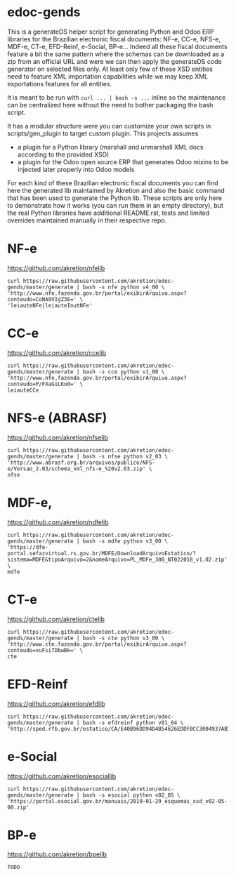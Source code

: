 # edoc-gends

This is a generateDS helper script for generating Python and Odoo ERP libraries for the Brazilian electronic fiscal documents: NF-e, CC-e, NFS-e, MDF-e, CT-e, EFD-Reinf, e-Social, BP-e...  Indeed all these fiscal documents feature a bit the same pattern where the schemas can be downloaded as a zip from an official URL and were we can then apply the generateDS code generator on selected files only. At least only few of these XSD entities need to feature XML importation capabilities while we may keep XML exportations features for all entities.

It is meant to be run with `curl ... | bash -s ...` inline so the maintenance can be centralized here without the need to bother packaging the bash script.

It has a modular structure were you can customize your own scripts in scripts/gen_plugin to target custom plugin. This projects assumes

* a plugin for a Python library (marshall and unmarshall XML docs according to the provided XSD)
* a plugin for the Odoo open source ERP that generates Odoo mixins to be injected later properly into Odoo models

For each kind of these Brazilian electronic fiscal documents you can find here the generated lib maintained by Akretion and also the basic command that has been used to generate the Python lib. These scripts are only here to demonstrate how it works (you can run them in an empty directory), but the real Python libraries have additional README.rst, tests and limited overrides maintained manually in their respective repo.

# NF-e
https://github.com/akretion/nfelib
```
curl https://raw.githubusercontent.com/akretion/edoc-gends/master/generate | bash -s nfe python v4_00 \
'http://www.nfe.fazenda.gov.br/portal/exibirArquivo.aspx?conteudo=CoNA9VIgZ3E=' \
'leiauteNFe|leiauteInutNFe'
```

# CC-e
https://github.com/akretion/ccelib
```
curl https://raw.githubusercontent.com/akretion/edoc-gends/master/generate | bash -s cce python v1_00 \
'http://www.nfe.fazenda.gov.br/portal/exibirArquivo.aspx?conteudo=P/FXaGiLKo0=' \
leiauteCCe
```

# NFS-e (ABRASF)
https://github.com/akretion/nfselib
```
curl https://raw.githubusercontent.com/akretion/edoc-gends/master/generate | bash -s nfse python v2_03 \
'http://www.abrasf.org.br/arquivos/publico/NFS-e/Versao_2.03/schema_xml_nfs-e_%20v2.03.zip' \
nfse
```

# MDF-e,
https://github.com/akretion/ndfelib
```
curl https://raw.githubusercontent.com/akretion/edoc-gends/master/generate | bash -s mdfe python v3_00 \
'https://dfe-portal.sefazvirtual.rs.gov.br/MDFE/DownloadArquivoEstatico/?sistema=MDFE&tipoArquivo=2&nomeArquivo=PL_MDFe_300_NT022018_v1.02.zip' \
mdfe
```

# CT-e
https://github.com/akretion/ctelib
```
curl https://raw.githubusercontent.com/akretion/edoc-gends/master/generate | bash -s cte python v3_00 \
'http://www.cte.fazenda.gov.br/portal/exibirArquivo.aspx?conteudo=xuFsi7DbwBk=' \
cte
```

# EFD-Reinf
https://github.com/akretion/efdlib
```
curl https://raw.githubusercontent.com/akretion/edoc-gends/master/generate | bash -s efdreinf python v01_04 \
'http://sped.rfb.gov.br/estatico/CA/E40B96DD94D4B54626EDDF0CC3004937AB1597/Pacote%20XSD%20Eventos%20EFD%20Reinf%20v1_04_00.zip'
```

# e-Social
https://github.com/akretion/esociallib
```
curl https://raw.githubusercontent.com/akretion/edoc-gends/master/generate | bash -s esocial python v02_05 \
'https://portal.esocial.gov.br/manuais/2019-01-29_esquemas_xsd_v02-05-00.zip'
```

# BP-e
https://github.com/akretion/bpelib
```
TODO
```
